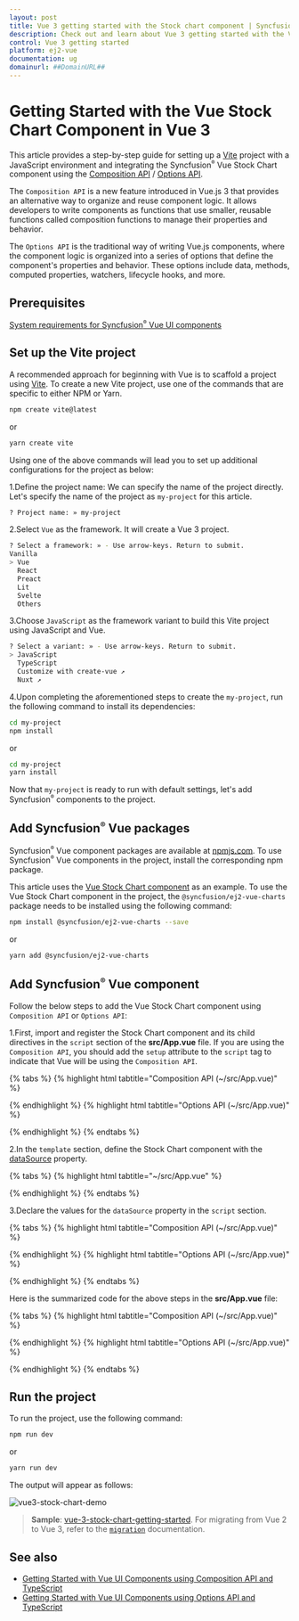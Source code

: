 ```yaml
---
layout: post
title: Vue 3 getting started with the Stock chart component | Syncfusion
description: Check out and learn about Vue 3 getting started with the Vue Stock chart component of Syncfusion Essential JS 2 and more details.
control: Vue 3 getting started
platform: ej2-vue
documentation: ug
domainurl: ##DomainURL##
---
```


# Getting Started with the Vue Stock Chart Component in Vue 3

This article provides a step-by-step guide for setting up a [Vite](https://vitejs.dev/) project with a JavaScript environment and integrating the Syncfusion<sup style="font-size:70%">&reg;</sup> Vue Stock Chart component using the [Composition API](https://vuejs.org/guide/introduction.html#composition-api) / [Options API](https://vuejs.org/guide/introduction.html#options-api).

The `Composition API` is a new feature introduced in Vue.js 3 that provides an alternative way to organize and reuse component logic. It allows developers to write components as functions that use smaller, reusable functions called composition functions to manage their properties and behavior.

The `Options API` is the traditional way of writing Vue.js components, where the component logic is organized into a series of options that define the component's properties and behavior. These options include data, methods, computed properties, watchers, lifecycle hooks, and more.

## Prerequisites

[System requirements for Syncfusion<sup style="font-size:70%">&reg;</sup> Vue UI components](https://ej2.syncfusion.com/vue/documentation/system-requirements/)

## Set up the Vite project

A recommended approach for beginning with Vue is to scaffold a project using [Vite](https://vitejs.dev/). To create a new Vite project, use one of the commands that are specific to either NPM or Yarn.

```bash
npm create vite@latest
```

or

```bash
yarn create vite
```

Using one of the above commands will lead you to set up additional configurations for the project as below:

1.Define the project name: We can specify the name of the project directly. Let's specify the name of the project as `my-project` for this article.

```bash
? Project name: » my-project
```

2.Select `Vue` as the framework. It will create a Vue 3 project.

```bash
? Select a framework: » - Use arrow-keys. Return to submit.
Vanilla
> Vue
  React
  Preact
  Lit
  Svelte
  Others
```

3.Choose `JavaScript` as the framework variant to build this Vite project using JavaScript and Vue.

```bash
? Select a variant: » - Use arrow-keys. Return to submit.
> JavaScript
  TypeScript
  Customize with create-vue ↗
  Nuxt ↗
```

4.Upon completing the aforementioned steps to create the `my-project`, run the following command to install its dependencies:

```bash
cd my-project
npm install
```

or

```bash
cd my-project
yarn install
```

Now that `my-project` is ready to run with default settings, let's add Syncfusion<sup style="font-size:70%">&reg;</sup> components to the project.

## Add Syncfusion<sup style="font-size:70%">&reg;</sup> Vue packages

Syncfusion<sup style="font-size:70%">&reg;</sup> Vue component packages are available at [npmjs.com](https://www.npmjs.com/search?q=ej2-vue). To use Syncfusion<sup style="font-size:70%">&reg;</sup> Vue components in the project, install the corresponding npm package.

This article uses the [Vue Stock Chart component](https://www.syncfusion.com/vue-components/vue-stock-chart) as an example. To use the Vue Stock Chart component in the project, the `@syncfusion/ej2-vue-charts` package needs to be installed using the following command:

```bash
npm install @syncfusion/ej2-vue-charts --save
```

or

```bash
yarn add @syncfusion/ej2-vue-charts
```

## Add Syncfusion<sup style="font-size:70%">&reg;</sup> Vue component

Follow the below steps to add the Vue Stock Chart component using `Composition API` or `Options API`:

1.First, import and register the Stock Chart component and its child directives in the `script` section of the **src/App.vue** file. If you are using the `Composition API`, you should add the `setup` attribute to the `script` tag to indicate that Vue will be using the `Composition API`.

{% tabs %}
{% highlight html tabtitle="Composition API (~/src/App.vue)" %}

<script setup>
import { StockChartComponent as EjsStockchart, StockChartSeriesCollectionDirective as EStockchartSeriesCollection, StockChartSeriesDirective as EStockchartSeries, StockChart, DateTime, RangeTooltip, LineSeries, SplineSeries, CandleSeries, HiloOpenCloseSeries, HiloSeries, RangeAreaSeries, Trendlines, EmaIndicator, RsiIndicator, BollingerBands, TmaIndicator, MomentumIndicator, SmaIndicator, AtrIndicator, AccumulationDistributionIndicator, MacdIndicator, StochasticIndicator, Export } from "@syncfusion/ej2-vue-charts";
</script>

{% endhighlight %}
{% highlight html tabtitle="Options API (~/src/App.vue)" %}

<script>
import { StockChartComponent, StockChartSeriesCollectionDirective, StockChartSeriesDirective, StockChart, DateTime, RangeTooltip, LineSeries, SplineSeries, CandleSeries, HiloOpenCloseSeries, HiloSeries, RangeAreaSeries, Trendlines, EmaIndicator, RsiIndicator,
BollingerBands, TmaIndicator, MomentumIndicator, SmaIndicator, AtrIndicator, AccumulationDistributionIndicator, MacdIndicator, StochasticIndicator, Export } from "@syncfusion/ej2-vue-charts";
//Component registration
export default {
  name: "App",
  components: {
    "ejs-stockchart": StockChartComponent,
    "e-stockchart-series-collection": StockChartSeriesCollectionDirective,
    "e-stockchart-series": StockChartSeriesDirective
  }
}
</script>

{% endhighlight %}
{% endtabs %}

2.In the `template` section, define the Stock Chart component with the [dataSource](https://helpej2.syncfusion.com/vue/documentation/api/stock-chart#datasource) property.

{% tabs %}
{% highlight html tabtitle="~/src/App.vue" %}

<template>
    <ejs-stockchart :primaryXAxis="primaryXAxis" :primaryYAxis="primaryYAxis" :title="title">
        <e-stockchart-series-collection>
            <e-stockchart-series :dataSource="seriesData" type="Candle" volume="volume" xName="date" low="low" high="high" open="open" close="close" yName="open">
            </e-stockchart-series>
        </e-stockchart-series-collection>
    </ejs-stockchart>
</template>

{% endhighlight %}
{% endtabs %}

3.Declare the values for the `dataSource` property in the `script` section.

{% tabs %}
{% highlight html tabtitle="Composition API (~/src/App.vue)" %}

<script setup>
const seriesData = [
        {
            date: new Date('2012-04-02'),
            open: 85.9757,
            high: 90.6657,
            low: 85.7685,
            close: 90.5257,
            volume: 660187068
        },
        {
            date: new Date('2012-04-09'),
            open: 89.4471,
            high: 92,
            low: 86.2157,
            close: 86.4614,
            volume: 912634864
        },
        ....
];
const primaryXAxis = { valueType: "DateTime" };
const primaryYAxis = { majorTickLines: { color: "transparent", width: 0 } };
const title = "AAPL Stock Price";
</script>

{% endhighlight %}
{% highlight html tabtitle="Options API (~/src/App.vue)" %}

<script>
data() {
    return {
        seriesData: [
            {
                date: new Date('2012-04-02'),
                open: 85.9757,
                high: 90.6657,
                low: 85.7685,
                close: 90.5257,
                volume: 660187068
            },
            {
                date: new Date('2012-04-09'),
                open: 89.4471,
                high: 92,
                low: 86.2157,
                close: 86.4614,
                volume: 912634864
            },
            ....
          ],
        primaryXAxis: {
            valueType: "DateTime"
        },
        primaryYAxis: {
            majorTickLines: { color: "transparent", width: 0 },
        },
        title: "AAPL Stock Price"
    };
}
</script>

{% endhighlight %}
{% endtabs %}

Here is the summarized code for the above steps in the **src/App.vue** file:

{% tabs %}
{% highlight html tabtitle="Composition API (~/src/App.vue)" %}

<template>
    <ejs-stockchart :primaryXAxis="primaryXAxis" :primaryYAxis="primaryYAxis" :title="title">
        <e-stockchart-series-collection>
            <e-stockchart-series :dataSource="seriesData" type="Candle" volume="volume" xName="date" low="low" high="high" open="open" close="close" yName="open">
            </e-stockchart-series>
        </e-stockchart-series-collection>
    </ejs-stockchart>
</template>

<script setup>
import { provide } from 'vue';
import { StockChartComponent as EjsStockchart, StockChartSeriesCollectionDirective as EStockchartSeriesCollection, StockChartSeriesDirective as EStockchartSeries, StockChart, DateTime, RangeTooltip, LineSeries, SplineSeries, CandleSeries, HiloOpenCloseSeries, HiloSeries, RangeAreaSeries, Trendlines, EmaIndicator, RsiIndicator, BollingerBands, TmaIndicator, MomentumIndicator, SmaIndicator, AtrIndicator, AccumulationDistributionIndicator, MacdIndicator, StochasticIndicator, Export } from "@syncfusion/ej2-vue-charts";

const seriesData = [
        {
            date: new Date('2012-04-02'),
            open: 85.9757,
            high: 90.6657,
            low: 85.7685,
            close: 90.5257,
            volume: 660187068
        },
        {
            date: new Date('2012-04-09'),
            open: 89.4471,
            high: 92,
            low: 86.2157,
            close: 86.4614,
            volume: 912634864
        },
        ....
];
const primaryXAxis = { valueType: "DateTime" };
const primaryYAxis = { majorTickLines: { color: "transparent", width: 0 } };
const title = "AAPL Stock Price";
const stockChart = [ DateTime, RangeTooltip, LineSeries, SplineSeries, CandleSeries, HiloOpenCloseSeries, HiloSeries, RangeAreaSeries, Trendlines, EmaIndicator, RsiIndicator, BollingerBands, TmaIndicator, MomentumIndicator, SmaIndicator, AtrIndicator, AccumulationDistributionIndicator, MacdIndicator, StochasticIndicator,Export ];
provide('stockChart', stockChart);
</script>

{% endhighlight %}
{% highlight html tabtitle="Options API (~/src/App.vue)" %}

<template>
    <ejs-stockchart :primaryXAxis="primaryXAxis" :primaryYAxis="primaryYAxis" :title="title">
        <e-stockchart-series-collection>
            <e-stockchart-series :dataSource="seriesData" type="Candle" volume="volume" xName="date" low="low" high="high" open="open" close="close" yName="open">
            </e-stockchart-series>
        </e-stockchart-series-collection>
    </ejs-stockchart>
</template>

<script>
import { StockChartComponent, StockChartSeriesCollectionDirective, StockChartSeriesDirective, StockChart, DateTime, RangeTooltip, LineSeries, SplineSeries, CandleSeries, HiloOpenCloseSeries, HiloSeries, RangeAreaSeries, Trendlines, EmaIndicator, RsiIndicator,
BollingerBands, TmaIndicator, MomentumIndicator, SmaIndicator, AtrIndicator, AccumulationDistributionIndicator, MacdIndicator, StochasticIndicator, Export } from "@syncfusion/ej2-vue-charts";
//Component registration
export default {
  name: "App",
  components: {
    "ejs-stockchart": StockChartComponent,
    "e-stockchart-series-collection": StockChartSeriesCollectionDirective,
    "e-stockchart-series": StockChartSeriesDirective
  },
    data() {
    return {
        seriesData: [
            {
                date: new Date('2012-04-02'),
                open: 85.9757,
                high: 90.6657,
                low: 85.7685,
                close: 90.5257,
                volume: 660187068
            },
            {
                date: new Date('2012-04-09'),
                open: 89.4471,
                high: 92,
                low: 86.2157,
                close: 86.4614,
                volume: 912634864
            },
            ....
          ],
        primaryXAxis: {
            valueType: "DateTime"
        },
        primaryYAxis: {
            majorTickLines: { color: "transparent", width: 0 },
        },
        title: "AAPL Stock Price"
    };
 },
 provide: {
        stockChart: [ DateTime, RangeTooltip, LineSeries, SplineSeries, CandleSeries,HiloOpenCloseSeries, HiloSeries, RangeAreaSeries, Trendlines, EmaIndicator, RsiIndicator, BollingerBands, TmaIndicator, MomentumIndicator, SmaIndicator, AtrIndicator, AccumulationDistributionIndicator, MacdIndicator, StochasticIndicator, Export ]
    },
};
</script>

{% endhighlight %}
{% endtabs %}

## Run the project

To run the project, use the following command:

```bash
npm run dev
```

or

```bash
yarn run dev
```

The output will appear as follows:

![vue3-stock-chart-demo](./images/vue3-stockchart-demo.png)

> **Sample**: [vue-3-stock-chart-getting-started](https://github.com/SyncfusionExamples/vue3-stock-chart-getting-started).
For migrating from Vue 2 to Vue 3, refer to the [`migration`](https://ej2.syncfusion.com/vue/documentation/getting-started/vue3-tutorial/#migration-from-vue-2-to-vue-3) documentation.

## See also

* [Getting Started with Vue UI Components using Composition API and TypeScript](../getting-started/vue-3-ts-composition.md)
* [Getting Started with Vue UI Components using Options API and TypeScript](../getting-started/vue-3-ts-options.md)